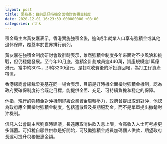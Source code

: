 ```yaml
---
layout: post
title: 梁兆基：目前是好時機全面檢討強積金制度
date: 2020-12-01 16:23:39.000000000 +08:00
categories: rthk
---
```


積金局主席黃友嘉表示，香港實施強積金後，逾8成半就業人口享有強積金或其他退休保障，覆蓋率於世界排行前列。

黃友嘉在強積金制度研討會致辭時表示，雖然強積金制度多年來面對不少風浪和挑戰，但仍穩健發展。至今年10月底，強積金計劃成員逾440萬，資產規模逾1萬億港元，當中約30%，即約3200億元，是扣除收費後的淨投資回報，為打工仔資產增值。

香港總商會總裁梁兆基在同一場合表示，目前是好時機全面檢討強積金機制，認為政府要確保制度符合既定目標，能提供全面、充足、可持續負擔和穩定的保障。

他指，現行的強積金對沖機制紓緩企業資金周轉壓力，政府曾提出取消對沖，他認為政府應全面檢討強積金制度，包括遣散費及長期服務金，而不是單單提出撤銷對沖機制。

信託人公會副主席劉嘉時建議，長遠應取消供款入息上限，令高收入人士可考慮更多儲蓄。可扣稅自願性供款是好開始，可鼓勵強積金成員加碼個人供款，期望政府長遠可提升稅務優惠金額。
